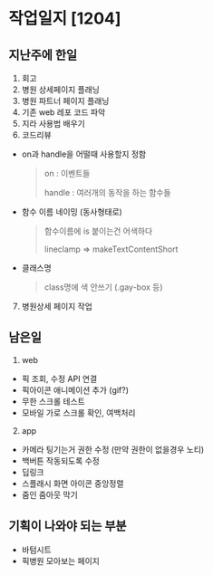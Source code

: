 # 작업일지 [1204]

## 지난주에 한일
1. 회고
2. 병원 상세페이지 플래닝
3. 병원 파트너 페이지 플래닝
4. 기존 web 레포 코드 파악
5. 지라 사용법 배우기
6. 코드리뷰
- on과 handle을 어떨때 사용할지 정함
    > on : 이벤트들
    >
    > handle : 여러개의 동작을 하는 함수들

- 함수 이름 네이밍 (동사형태로)
    > 함수이름에 is 붙이는건 어색하다
    >
    > lineclamp => makeTextContentShort
    >

- 클래스명
    > class명에 색 안쓰기 (.gay-box 등)
7. 병원상세 페이지 작업

## 남은일
1. web
- 픽 조회, 수정 API 연결
- 픽아이콘 애니메이션 추가 (gif?)
- 무한 스크롤 테스트
- 모바일 가로 스크롤 확인, 여백처리

2. app
- 카메라 팅기는거 권한 수정 (만약 권한이 없을경우 노티)
- 백버튼 작동되도록 수정
- 딥링크
- 스플래시 화면 아이콘 중앙정렬
- 줌인 줌아웃 막기

## 기획이 나와야 되는 부분
- 바텀시트
- 픽병원 모아보는 페이지